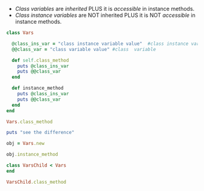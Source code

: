 - *Class variables* are *inherited* PLUS it is *accessible* in instance methods.
- *Class instance variables* are NOT inherited PLUS it is NOT *accessible* in instance methods.

```ruby
class Vars

  @class_ins_var = "class instance variable value"  #class instance variable
  @@class_var = "class variable value" #class  variable

  def self.class_method
    puts @class_ins_var
    puts @@class_var
  end

  def instance_method
    puts @class_ins_var
    puts @@class_var
  end
end

Vars.class_method

puts "see the difference"

obj = Vars.new

obj.instance_method

class VarsChild < Vars
end

VarsChild.class_method
```
